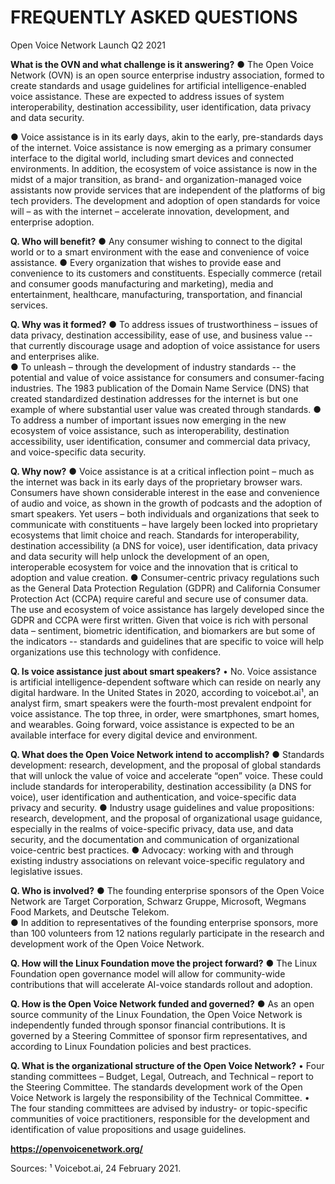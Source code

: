 # FREQUENTLY ASKED QUESTIONS
Open Voice Network Launch Q2 2021

**What is the OVN and what challenge is it answering?**
●	The Open Voice Network (OVN) is an open source enterprise industry association, formed to create standards and usage guidelines for artificial intelligence-enabled voice assistance.  These are expected to address issues of system interoperability, destination accessibility, user identification, data privacy and data security. 

●	Voice assistance is in its early days, akin to the early, pre-standards days of the internet. Voice assistance is now emerging as a primary consumer interface to the digital world, including smart devices and connected environments.  In addition, the ecosystem of voice assistance is now in the midst of a major transition, as  brand- and organization-managed voice assistants  now provide services that are independent of the platforms of big tech providers.  The development and adoption of open standards for voice will – as with the internet – accelerate innovation, development, and enterprise adoption. 

**Q. Who will benefit?**
●	Any consumer wishing to connect to the digital world or to a smart environment with the ease and convenience of voice assistance. 
●	Every organization that wishes to provide ease and convenience to its customers and constituents.  Especially commerce (retail and consumer goods manufacturing and marketing), media and entertainment, healthcare, manufacturing, transportation, and financial services.  

**Q. Why was it formed?** 
●	To address issues of trustworthiness – issues of  data privacy, destination accessibility, ease of use, and business value -- that currently discourage usage and adoption of voice assistance for users and enterprises alike.  
●	To unleash – through the development of industry standards -- the potential and value of voice assistance for consumers and consumer-facing industries.  The 1983 publication of the Domain Name Service (DNS) that created standardized  destination addresses for the internet is but one example of where substantial user value was created through standards. 
●	To address a number of important issues now emerging in the new ecosystem of voice assistance, such as interoperability, destination accessibility, user identification, consumer and commercial data privacy, and voice-specific data security.   

**Q. Why now?** 
●	Voice assistance is at a critical inflection point – much as the internet was back in its early days of the proprietary browser wars.  Consumers have shown considerable interest in the ease and convenience of audio and voice, as shown in the growth of podcasts and the adoption of smart speakers.  Yet users – both individuals and organizations that seek to communicate with constituents – have largely been locked into proprietary ecosystems that limit choice and reach.  Standards for interoperability, destination accessibility (a DNS for voice), user identification, data privacy and data security will help unlock the development of an open, interoperable ecosystem for voice and the innovation that is critical to adoption and value creation.
●	Consumer-centric privacy regulations such as the General Data Protection Regulation (GDPR) and California Consumer Protection Act (CCPA) require careful and secure use of consumer data.  The use and ecosystem of voice assistance has largely developed since the GDPR and CCPA were first written.  Given that voice is rich with personal data – sentiment, biometric identification, and biomarkers are but some of the indicators --  standards and guidelines that are specific to voice will help organizations use this technology with confidence. 

**Q.  Is voice assistance just about smart speakers?** 
•	No.  Voice assistance is artificial intelligence-dependent software which can reside on nearly any digital hardware.   In the United States in 2020, according to voicebot.ai¹, an analyst firm, smart speakers were the fourth-most prevalent endpoint for voice assistance.  The top three, in order, were smartphones, smart homes, and wearables.   Going forward, voice assistance is expected to be an available interface for every digital device and environment. 

**Q. What does the Open Voice Network intend to accomplish?**
●	Standards development: research, development, and the proposal of global standards that will unlock the value of voice and accelerate “open” voice.  These could include standards for interoperability, destination accessibility (a DNS for voice), user identification and authentication, and voice-specific data privacy and security.
●	Industry usage guidelines and value propositions:  research, development, and the proposal of organizational usage guidance, especially in the realms of voice-specific privacy, data use, and data security, and the documentation and communication of organizational voice-centric best practices. 
●	Advocacy: working with and through existing industry associations on relevant voice-specific regulatory and legislative issues.

**Q. Who is involved?** 
●	The founding enterprise sponsors of the Open Voice Network are Target Corporation, Schwarz Gruppe, Microsoft, Wegmans Food Markets, and Deutsche Telekom.  
●	In addition to representatives of the founding enterprise sponsors, more than 100 volunteers from 12 nations regularly participate in the research and development work of the Open Voice Network. 

**Q. How will the Linux Foundation move the project forward?**
●	The Linux Foundation open governance model will allow for community-wide contributions that will accelerate AI-voice standards rollout and adoption.

**Q. How is the Open Voice Network funded and governed?** 
●	As an open source community of the Linux Foundation, the Open Voice Network is independently funded through sponsor financial contributions.   It is governed by a Steering Committee of sponsor firm representatives, and according to Linux Foundation policies and best practices. 

**Q. What is the organizational structure of the Open Voice Network?** 
•	Four standing committees – Budget, Legal, Outreach, and Technical – report to the Steering Committee.   The standards development work of the Open Voice Network is largely the responsibility of the Technical Committee. 
•	The four standing committees are advised by industry- or topic-specific communities of voice practitioners, responsible for the development and identification of value propositions and usage guidelines. 

**https://openvoicenetwork.org/**

Sources:
¹ Voicebot.ai, 24 February 2021. 
